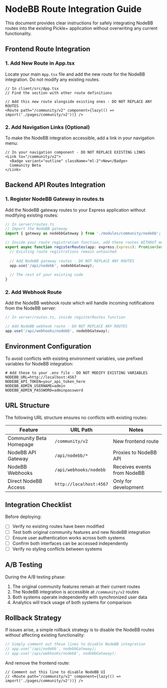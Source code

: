 # NodeBB Route Integration Guide

This document provides clear instructions for safely integrating NodeBB routes into the existing Pickle+ application without overwriting any current functionality.

## Frontend Route Integration

### 1. Add New Route in App.tsx

Locate your main `App.tsx` file and add the new route for the NodeBB integration. Do not modify any existing routes.

```tsx
// In client/src/App.tsx
// Find the section with other route definitions

// Add this new route alongside existing ones - DO NOT REPLACE ANY ROUTES
<Route path="/community/v2" component={lazy(() => import('./pages/community/v2'))} />
```

### 2. Add Navigation Links (Optional)

To make the NodeBB integration accessible, add a link in your navigation menu:

```tsx
// In your navigation component - DO NOT REPLACE EXISTING LINKS
<Link to="/community/v2">
  <Badge variant="outline" className="ml-2">New</Badge>
  Community Beta
</Link>
```

## Backend API Routes Integration

### 1. Register NodeBB Gateway in routes.ts

Add the NodeBB gateway routes to your Express application without modifying existing routes:

```typescript
// In server/routes.ts
// Import the NodeBB gateway
import { gateway as nodebbGateway } from './modules/community/nodebb';

// Inside your route registration function, add these routes WITHOUT modifying existing ones
export async function registerRoutes(app: express.Express): Promise<Server> {
  // Existing route registrations remain untouched
  
  // Add NodeBB gateway routes - DO NOT REPLACE ANY ROUTES
  app.use('/api/nodebb', nodebbGateway);
  
  // The rest of your existing code
}
```

### 2. Add Webhook Route

Add the NodeBB webhook route which will handle incoming notifications from the NodeBB server:

```typescript
// In server/routes.ts, inside registerRoutes function

// Add NodeBB webhook route - DO NOT REPLACE ANY ROUTES
app.use('/api/webhooks/nodebb', nodebbGateway);
```

## Environment Configuration

To avoid conflicts with existing environment variables, use prefixed variables for NodeBB integration:

```
# Add these to your .env file - DO NOT MODIFY EXISTING VARIABLES
NODEBB_URL=http://localhost:4567
NODEBB_API_TOKEN=your_api_token_here
NODEBB_ADMIN_USERNAME=admin
NODEBB_ADMIN_PASSWORD=adminpassword
```

## URL Structure

The following URL structure ensures no conflicts with existing routes:

| Feature | URL Path | Notes |
|---------|----------|-------|
| Community Beta Homepage | `/community/v2` | New frontend route |
| NodeBB API Gateway | `/api/nodebb/*` | Proxies to NodeBB API |
| NodeBB Webhooks | `/api/webhooks/nodebb` | Receives events from NodeBB |
| Direct NodeBB Access | `http://localhost:4567` | Only for development |

## Integration Checklist

Before deploying:

- [ ] Verify no existing routes have been modified
- [ ] Test both original community features and new NodeBB integration
- [ ] Ensure user authentication works across both systems
- [ ] Confirm both interfaces can be accessed independently
- [ ] Verify no styling conflicts between systems

## A/B Testing

During the A/B testing phase:

1. The original community features remain at their current routes
2. The NodeBB integration is accessible at `/community/v2` routes
3. Both systems operate independently with synchronized user data
4. Analytics will track usage of both systems for comparison

## Rollback Strategy

If issues arise, a simple rollback strategy is to disable the NodeBB routes without affecting existing functionality:

```typescript
// Simply comment out these lines to disable NodeBB integration
// app.use('/api/nodebb', nodebbGateway);
// app.use('/api/webhooks/nodebb', nodebbGateway);
```

And remove the frontend route:

```tsx
// Comment out this line to disable NodeBB UI
// <Route path="/community/v2" component={lazy(() => import('./pages/community/v2'))} />
```